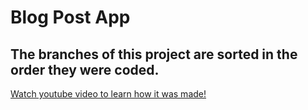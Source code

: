 # Blog Post App

## The branches of this project are sorted in the order they were coded.

[Watch youtube video to learn how it was made!](https://youtu.be/0Huo2W2KpaM)
